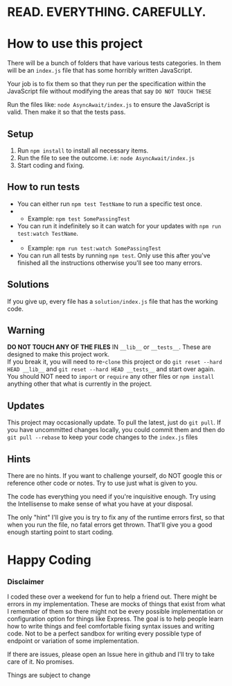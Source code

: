 # READ. EVERYTHING. CAREFULLY.

# How to use this project
There will be a bunch of folders that have various tests categories. In them will be an `index.js` file that has some horribly written JavaScript.  

Your job is to fix them so that they run per the specification  within the JavaScript file without modifying the areas that say `DO NOT TOUCH THESE`  

Run the files like: `node AsyncAwait/index.js` to ensure the JavaScript is valid. Then make it so that the tests pass.  

## Setup
1) Run `npm install` to install all necessary items.  
2) Run the file to see the outcome. i.e: `node AsyncAwait/index.js`  
3) Start coding and fixing.

## How to run tests
- You can either run `npm test TestName` to run a specific test once.
- - Example: `npm test SomePassingTest`
- You can run it indefinitely so it can watch for your updates with `npm run test:watch TestName`. 
- - Example: `npm run test:watch SomePassingTest`
- You can run all tests by running `npm test`. Only use this after you've finished all the instructions otherwise you'll see too many errors.

## Solutions
If you give up, every file has a `solution/index.js` file that has the working code.

## Warning
**DO NOT TOUCH ANY OF THE FILES** IN `__lib__` or `__tests__`. These are designed to make this project work.  
If you break it, you will need to re-`clone` this project or do `git reset --hard HEAD __lib__` and `git reset --hard HEAD __tests__` and start over again.  
You should NOT need to `import` or `require` any other files or `npm install` anything other that what is currently in the project.

## Updates

This project may occasionally update. To pull the latest, just do `git pull`. If you have uncommitted changes locally, you could commit them and then do `git pull --rebase` to keep your code changes to the `index.js` files


## Hints
There are no hints. If you want to challenge yourself, do NOT google this or reference other code or notes. Try to use just what is given to you.   
  
The code has everything you need if you're inquisitive enough. Try using the Intellisense to make sense of what you have at your disposal.

The only "hint" I'll give you is try to fix any of the runtime errors first, so that when you run the file, no fatal errors get thrown. That'll give you a good enough starting point to start coding.

# Happy Coding

### Disclaimer
I coded these over a weekend for fun to help a friend out. There might be errors in my implementation. These are mocks of things that exist from what I remember of them so there might not be every possible implementation or configuration option for things like Express. The goal is to help people learn how to write things and feel comfortable fixing syntax issues and writing code. Not to be a perfect sandbox for writing every possible type of endpoint or variation of some implementation.   

If there are issues, please open an Issue here in github and I'll try to take care of it. No promises.  

Things are subject to change
